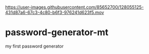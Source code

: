 

https://user-images.githubusercontent.com/85652700/128055125-431d87a6-67c3-4c80-b6f3-976241d623f5.mov

# password-generator-mt
my first password generator
